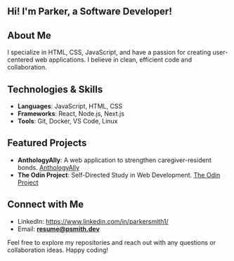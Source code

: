 ## Hi! I'm Parker, a Software Developer!

## About Me
I specialize in HTML, CSS, JavaScript, and have a passion for creating user-centered web applications. I believe in clean, efficient code and collaboration.

## Technologies & Skills
- **Languages**: JavaScript, HTML, CSS
- **Frameworks**: React, Node.js, Next.js
- **Tools**: Git, Docker, VS Code, Linux

## Featured Projects
- **AnthologyAlly**: A web application to strengthen caregiver-resident bonds. [AnthologyAlly](https://github.com/psmithdev/AnthologyAlly)
- **The Odin Project**: Self-Directed Study in Web Development. [The Odin Project](https://www.theodinproject.com/)

## Connect with Me
- LinkedIn: https://www.linkedin.com/in/parkersmith1/
- Email: **resume@psmith.dev**

Feel free to explore my repositories and reach out with any questions or collaboration ideas. Happy coding!
